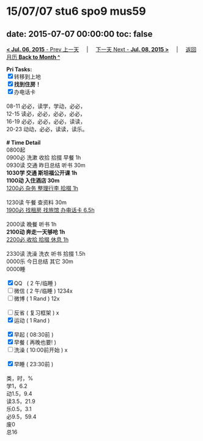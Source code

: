# 15/07/07 stu6 spo9 mus59

date: 2015-07-07 00:00:00
toc: false
---
[**< Jul. 06, 2015** - Prev 上一天](/lifelogs/2015/07/d06.html) &nbsp; &nbsp; | &nbsp; &nbsp; [下一天 Next - **Jul. 08, 2015 >**](/lifelogs/2015/07/d08.html) &nbsp; &nbsp; |  &nbsp; &nbsp; [返回月历 **Back to Month ^**](/lifelogs/2015/07/index.html)
<br/><div><b>Pri Tasks:</b></div><div><input checked="true" type="checkbox"/>转移到上地</div><div><b><input checked="true" type="checkbox"/></b><b>找到住房！</b></div><div><input checked="true" type="checkbox"/>办电话卡</div><div><br/></div><div>08-11 必必，读学，学动，必必，</div><div>12-15 读必，必必，必必，必必，</div><div>16-19 必必，必必，必必，读读，</div><div>20-23 动动，必必，读读，读乐。</div><div><br/></div><div><b># Time Detail</b></div><div>0800起</div><div>0900必 洗漱 收拾 拾掇 早餐 1h</div><div>0930读 交通 昨日总结 听书 30m</div><div><b>1030学 交通 斯坦福公开课 1h</b></div><div><b>1100动 入住酒店 30m</b></div><div><u>1200必 杂务 整理行李 拾掇 1h</u></div><div><br/></div><div>1230读 午餐 查资料 30m</div><div><u>1900必 找租房 找旅馆 办电话卡 6.5h</u></div><div><br/></div><div>2000读 晚餐 听书 1h</div><div><b>2100动 奔走一天够呛 1h</b></div><div><u>2200必 收拾 拾掇 休息 1h</u></div><div><br/></div><div>2330读 洗澡 洗衣 听书 拾掇 1.5h</div><div>0000乐 今日总结 其它 30m</div><div>0000睡</div><div><br/></div><div><input checked="true" type="checkbox"/>QQ   ( 2 午/临睡 )</div><div><input type="checkbox"/>微信 ( 2 午/临睡 ) 1234x</div><div><input type="checkbox"/>微博 ( 1 Rand ) 12x</div><div><br/></div><div><input type="checkbox"/>反省 ( 复习框架 ) x</div><div><input checked="true" type="checkbox"/>运动 ( 1 Rand )</div><div><br/></div><div><input checked="true" type="checkbox"/>早起 ( 08:30前 )</div><div><input checked="true" type="checkbox"/>早餐 ( 再晚也要! )</div><div><input type="checkbox"/>洗澡 ( 10:00前开始 ) x</div><div><br/></div><div><input checked="true" type="checkbox"/>早睡 ( 23:30前 )</div><div><br/></div><div>类，时，%</div><div>学1，6.2</div><div>动1.5，9.4</div><div>读3.5，21.9</div><div>乐0.5，3.1</div><div>必9.5，59.4</div><div>废0</div><div>总16</div>

